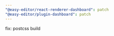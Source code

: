 ```yaml
---
"@easy-editor/react-renderer-dashboard": patch
"@easy-editor/plugin-dashboard": patch
---
```


fix: postcss build
